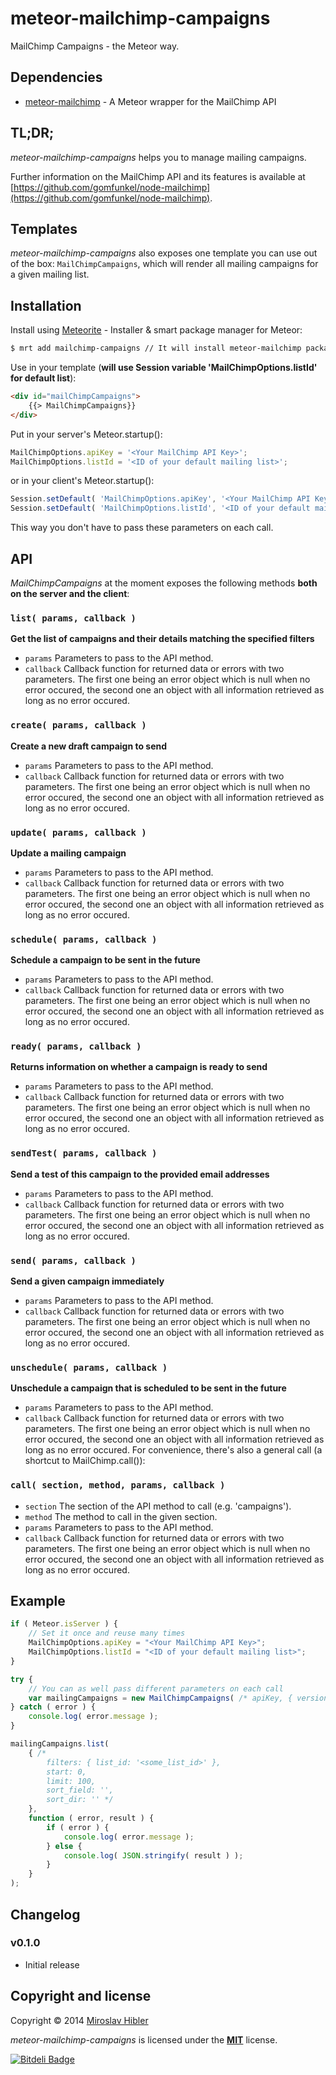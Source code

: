 # meteor-mailchimp-campaigns

MailChimp Campaigns - the Meteor way.


## Dependencies

 * [meteor-mailchimp](https://github.com/MiroHibler/meteor-mailchimp) - A Meteor wrapper for the MailChimp API


## TL;DR;

_meteor-mailchimp-campaigns_ helps you to manage mailing campaigns.

Further information on the MailChimp API and its features is available at [https://github.com/gomfunkel/node-mailchimp](https://github.com/gomfunkel/node-mailchimp).


## Templates

_meteor-mailchimp-campaigns_ also exposes one template you can use out of the box: `MailChimpCampaigns`, which will render all mailing campaigns for a given mailing list.


## Installation

Install using [Meteorite](https://github.com/oortcloud/meteorite) - Installer & smart package manager for Meteor:

```sh
$ mrt add mailchimp-campaigns // It will install meteor-mailchimp package if it's not already installed
```

Use in your template (**will use Session variable 'MailChimpOptions.listId' for default list**):

```html
<div id="mailChimpCampaigns">
	{{> MailChimpCampaigns}}
</div>
```

Put in your server's Meteor.startup():

```javascript
MailChimpOptions.apiKey = '<Your MailChimp API Key>';
MailChimpOptions.listId = '<ID of your default mailing list>';
```

or in your client's Meteor.startup():

```javascript
Session.setDefault( 'MailChimpOptions.apiKey', '<Your MailChimp API Key>' );
Session.setDefault( 'MailChimpOptions.listId', '<ID of your default mailing list>' );
```

This way you don't have to pass these parameters on each call.


## API

_MailChimpCampaigns_ at the moment exposes the following methods **both on the server and the client**:

### `list( params, callback )`
**Get the list of campaigns and their details matching the specified filters**

 * `params` Parameters to pass to the API method.
 * `callback` Callback function for returned data or errors with two parameters. The first one being an error object which is null when no error occured, the second one an object with all information retrieved as long as no error occured.

### `create( params, callback )`
**Create a new draft campaign to send**

 * `params` Parameters to pass to the API method.
 * `callback` Callback function for returned data or errors with two parameters. The first one being an error object which is null when no error occured, the second one an object with all information retrieved as long as no error occured.

### `update( params, callback )`
**Update a mailing campaign**

 * `params` Parameters to pass to the API method.
 * `callback` Callback function for returned data or errors with two parameters. The first one being an error object which is null when no error occured, the second one an object with all information retrieved as long as no error occured.

### `schedule( params, callback )`
**Schedule a campaign to be sent in the future**

 * `params` Parameters to pass to the API method.
 * `callback` Callback function for returned data or errors with two parameters. The first one being an error object which is null when no error occured, the second one an object with all information retrieved as long as no error occured.

### `ready( params, callback )`
**Returns information on whether a campaign is ready to send**

 * `params` Parameters to pass to the API method.
 * `callback` Callback function for returned data or errors with two parameters. The first one being an error object which is null when no error occured, the second one an object with all information retrieved as long as no error occured.

### `sendTest( params, callback )`
**Send a test of this campaign to the provided email addresses**

 * `params` Parameters to pass to the API method.
 * `callback` Callback function for returned data or errors with two parameters. The first one being an error object which is null when no error occured, the second one an object with all information retrieved as long as no error occured.

### `send( params, callback )`
**Send a given campaign immediately**

 * `params` Parameters to pass to the API method.
 * `callback` Callback function for returned data or errors with two parameters. The first one being an error object which is null when no error occured, the second one an object with all information retrieved as long as no error occured.

### `unschedule( params, callback )`
**Unschedule a campaign that is scheduled to be sent in the future**

 * `params` Parameters to pass to the API method.
 * `callback` Callback function for returned data or errors with two parameters. The first one being an error object which is null when no error occured, the second one an object with all information retrieved as long as no error occured.
For convenience, there's also a general call (a shortcut to MailChimp.call()):

### `call( section, method, params, callback )`

 * `section` The section of the API method to call (e.g. 'campaigns').
 * `method` The method to call in the given section.
 * `params` Parameters to pass to the API method.
 * `callback` Callback function for returned data or errors with two parameters. The first one being an error object which is null when no error occured, the second one an object with all information retrieved as long as no error occured.

## Example

```javascript
if ( Meteor.isServer ) {
	// Set it once and reuse many times
	MailChimpOptions.apiKey = "<Your MailChimp API Key>";
	MailChimpOptions.listId = "<ID of your default mailing list>";
}

try {
	// You can as well pass different parameters on each call
	var mailingCampaigns = new MailChimpCampaigns( /* apiKey, { version : '2.0' } */ );
} catch ( error ) {
	console.log( error.message );
}

mailingCampaigns.list(
	{ /*
		filters: { list_id: '<some_list_id>' },
		start: 0,
		limit: 100,
		sort_field: '',
		sort_dir: '' */
	},
	function ( error, result ) {
		if ( error ) {
			console.log( error.message );
		} else {
			console.log( JSON.stringify( result ) );
		}
	}
);
```

## Changelog

### v0.1.0
 * Initial release

## Copyright and license

Copyright © 2014 [Miroslav Hibler](http://miro.hibler.me)

_meteor-mailchimp-campaigns_ is licensed under the [**MIT**](http://miro.mit-license.org) license.

[![Bitdeli Badge](https://d2weczhvl823v0.cloudfront.net/MiroHibler/meteor-mailchimp-campaigns/trend.png)](https://bitdeli.com/free "Bitdeli Badge")